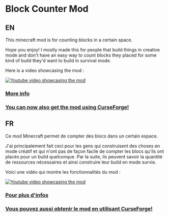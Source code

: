  # Block Counter Mod

## EN

This minecraft mod is for counting blocks in a certain space.

Hope you enjoy! I mostly made this for people that build things in creative mode and don't have an easy way to count blocks they placed for some kind of build they'd want to build in survival mode.

Here is a video showcasing the mod : 

[![Youtube video showcasing the mod](https://img.youtube.com/vi/ndBpqKyCrzQ/0.jpg)](https://www.youtube.com/watch?v=ndBpqKyCrzQ)

### [More info](https://github.com/Demomaker/BlockCounterMCMod/wiki)

### [You can now also get the mod using CurseForge!](https://www.curseforge.com/minecraft/mc-mods/block-counter-mod)

## FR
Ce mod Minecraft permet de compter des blocs dans un certain espace.

J'ai principalement fait ceci pour les gens qui construisent des choses en mode créatif et qui n'ont pas de façon facile de compter les blocs qu'ils ont placés pour un build quelconque. Par la suite, ils peuvent savoir la quantité de ressources nécessaires et ainsi construire leur build en mode survie.

Voici une vidéo qui montre les fonctionnalités du mod : 

[![Youtube video showcasing the mod](https://img.youtube.com/vi/ndBpqKyCrzQ/0.jpg)](https://www.youtube.com/watch?v=ndBpqKyCrzQ)

### [Pour plus d'infos](https://github.com/Demomaker/BlockCounterMCMod/wiki)

### [Vous pouvez aussi obtenir le mod en utilisant CurseForge!](https://www.curseforge.com/minecraft/mc-mods/block-counter-mod)

